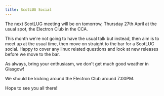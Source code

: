 ```yaml
---
title: ScotLUG Social
---
```


The next ScotLUG meeting will be on tomorrow, Thursday 27th April at the usual spot, the Electron Club in the CCA.

This month we're not going to have the usual talk but instead, then aim is to meet up at the usual time, then move on straight to the bar for a ScotLUG social. Happy to cover any linux related questions and look at new releases before we move to the bar.

As always, bring your enthusiasm, we don't get much good weather in Glasgow!

We should be kicking around the Electron Club around 7:00PM.

Hope to see you all there!
